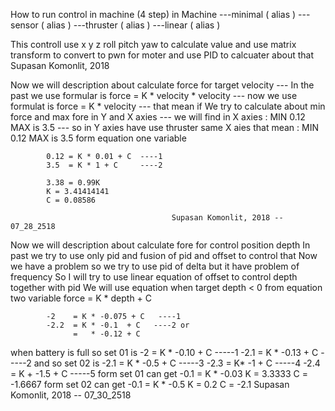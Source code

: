 How to run control in machine (4 step) in Machine
---minimal ( alias )
---sensor ( alias )
---thruster ( alias )
---linear ( alias )

This controll use x y z roll pitch yaw to calculate value and use matrix transform to convert to pwn for moter
and use PID to calcuater about that
										Supasan Komonlit, 2018

Now we will description about calculate force for target velocity
--- In the past we use formular is force = K * velocity * velocity
--- now we use formulat is force = K * velocity
--- that mean if We try to calculate about min force and max fore in Y and X axies 
--- we will find in X axies : MIN 0.12 MAX is 3.5 
--- so in Y axies have use thruster same X aies that mean : MIN 0.12 MAX is 3.5
		form equation one variable

			0.12 = K * 0.01 + C  ----1
			3.5  = K * 1 + C     ----2
	
			3.38 = 0.99K
			K = 3.41414141
			C = 0.08586

                                        Supasan Komonlit, 2018 -- 07_28_2518

Now we will description about calculate fore for control position depth
    In past we try to use only pid and fusion of pid and offset to control that
    Now we have a problem so we try to use pid of delta but it have problem of frequency
    So I will try to use linear equation of offset to control depth together with pid
    We will use equation when target depth < 0
        from equation two variable
            force = K * depth + C

            -2    = K * -0.075 + C   ----1
            -2.2  = K * -0.1  + C   ----2 or
                  =   * -0.12 + C

when battery is full
            so set 01 is
                -2    = K * -0.10 + C   -----1 
                -2.1  = K * -0.13 + C   -----2
and         so set 02 is
                -2.1  = K * -0.5  + C   -----3
                -2.3  = K* -1     + C   -----4
                -2.4  = K + -1.5  + C   -----5
            form set 01 can get
                -0.1  = K * -0.03 
                K = 3.3333
                C = -1.6667
            form set 02 can get
                -0.1  = K * -0.5 
                K = 0.2
                C = -2.1
                                        Supasan Komonlit, 2018 -- 07_30_2518
